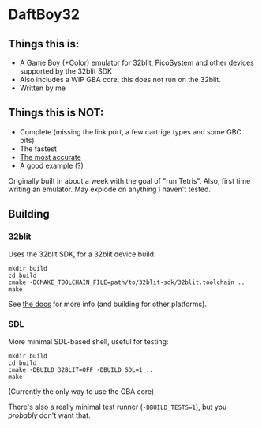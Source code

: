 # DaftBoy32

## Things this is:
 - A Game Boy (+Color) emulator for 32blit, PicoSystem and other devices supported by the 32blit SDK
 - Also includes a WIP GBA core, this does not run on the 32blit.
 - Written by me

## Things this is NOT:
 - Complete (missing the link port, a few cartrige types and some GBC bits)
 - The fastest
 - [The most accurate](https://cupboard.daftgames.net/GBEmulatorShootout/)
 - A good example (?)


Originally built in about a week with the goal of "run Tetris". Also, first time writing an emulator. May explode on anything I haven't tested.

## Building

### 32blit

Uses the 32blit SDK, for a 32blit device build:
```
mkdir build
cd build
cmake -DCMAKE_TOOLCHAIN_FILE=path/to/32blit-sdk/32blit.toolchain ..
make
```
See [the docs](https://github.com/32blit/32blit-sdk/tree/master/docs#readme) for more info (and building for other platforms).

### SDL

More minimal SDL-based shell, useful for testing:

```
mkdir build
cd build
cmake -DBUILD_32BLIT=OFF -DBUILD_SDL=1 ..
make
```

(Currently the only way to use the GBA core)

There's also a really minimal test runner (`-DBUILD_TESTS=1`), but you _probably_ don't want that.
